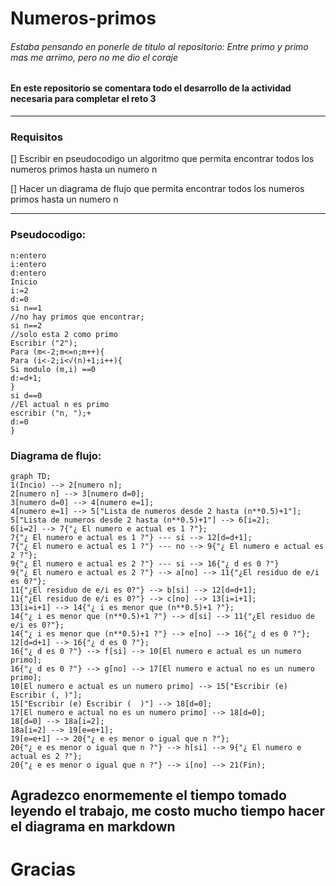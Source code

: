 # Numeros-primos

###### Estaba pensando en ponerle de titulo al repositorio: Entre primo y primo mas me arrimo, pero no me dio el coraje

#### En este repositorio se comentara todo el desarrollo de la actividad necesaria para completar el reto 3

---
### Requisitos

[] Escribir en pseudocodigo un algoritmo que permita encontrar todos los numeros primos hasta un numero n

[] Hacer un diagrama de flujo que permita encontrar todos los numeros primos hasta un numero n

---

### Pseudocodigo: 

```
n:entero
i:entero
d:entero
Inicio
i:=2
d:=0
si n==1
//no hay primos que encontrar;
si n==2
//solo esta 2 como primo
Escribir ("2");
Para (m<-2;m<=n;m++){
Para (i<-2;i<√(n)+1;i++){
Si modulo (m,i) ==0
d:=d+1;
}
si d==0
//El actual n es primo
escribir ("n, ");+
d:=0
}
```

### Diagrama de flujo:

```mermaid
graph TD;
1(Incio) --> 2[numero n];
2[numero n] --> 3[numero d=0];
3[numero d=0] --> 4[numero e=1];
4[numero e=1] --> 5["Lista de numeros desde 2 hasta (n**0.5)+1"];
5["Lista de numeros desde 2 hasta (n**0.5)+1"] --> 6[i=2];
6[i=2] --> 7{"¿ El numero e actual es 1 ?"};
7{"¿ El numero e actual es 1 ?"} --- sí --> 12[d=d+1];
7{"¿ El numero e actual es 1 ?"} --- no --> 9{"¿ El numero e actual es 2 ?"};
9{"¿ El numero e actual es 2 ?"} --- si --> 16{"¿ d es 0 ?"}
9{"¿ El numero e actual es 2 ?"} --> a[no] --> 11{"¿El residuo de e/i es 0?"};
11{"¿El residuo de e/i es 0?"} --> b[si] --> 12[d=d+1];
11{"¿El residuo de e/i es 0?"} --> c[no] --> 13[i=i+1];
13[i=i+1] --> 14{"¿ i es menor que (n**0.5)+1 ?"};
14{"¿ i es menor que (n**0.5)+1 ?"} --> d[si] --> 11{"¿El residuo de e/i es 0?"};
14{"¿ i es menor que (n**0.5)+1 ?"} --> e[no] --> 16{"¿ d es 0 ?"};
12[d=d+1] --> 16{"¿ d es 0 ?"};
16{"¿ d es 0 ?"} --> f[si] --> 10[El numero e actual es un numero primo];
16{"¿ d es 0 ?"} --> g[no] --> 17[El numero e actual no es un numero primo];
10[El numero e actual es un numero primo] --> 15["Escribir (e) Escribir (, )"];
15["Escribir (e) Escribir (  )"] --> 18[d=0];
17[El numero e actual no es un numero primo] --> 18[d=0];
18[d=0] --> 18a[i=2];
18a[i=2] --> 19[e=e+1];
19[e=e+1] --> 20{"¿ e es menor o igual que n ?"};
20{"¿ e es menor o igual que n ?"} --> h[si] --> 9{"¿ El numero e actual es 2 ?"};
20{"¿ e es menor o igual que n ?"} --> i[no] --> 21(Fin);

```

## Agradezco enormemente el tiempo tomado leyendo el trabajo, me costo mucho tiempo hacer el diagrama en markdown
# Gracias
